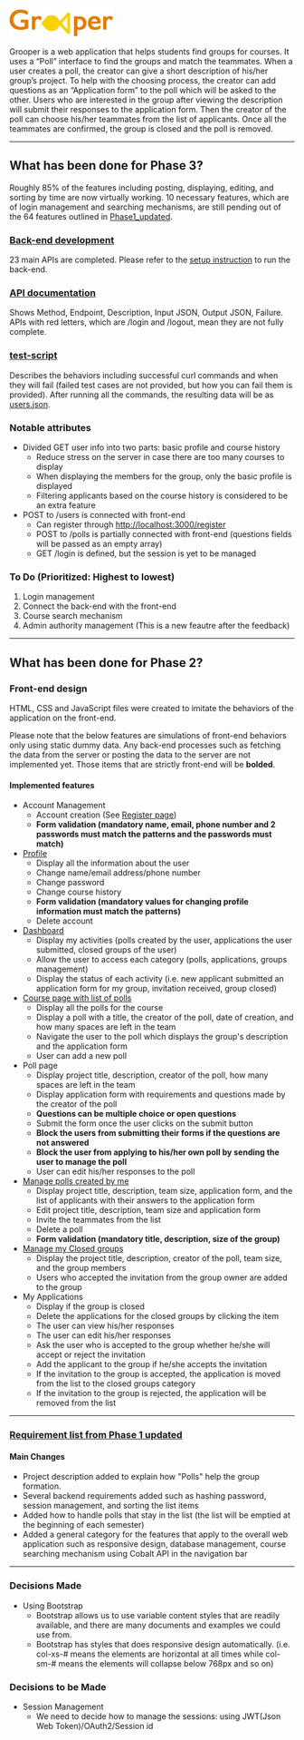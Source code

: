 ![logo](assets/images/logo.png)

Grooper is a web application that helps students find groups for courses. It uses a “Poll” interface to find the groups and match the teammates. When a user creates a poll, the creator can give a short description of his/her group’s project. To help with the choosing process, the creator can add questions as an “Application form” to the poll which will be asked to the other. Users who are interested in the group after viewing the description will submit their responses to the application form. Then the creator of the poll can choose his/her teammates from the list of applicants. Once all the teammates are confirmed, the group is closed and the poll is removed.

---

## What has been done for Phase 3?
Roughly 85% of the features including posting, displaying, editing, and sorting by time are now virtually working. 10 necessary features, which are of login management and searching mechanisms, are still pending out of the 64 features outlined in [Phase1_updated](resources/Phase1_updated.pdf).

### [Back-end development](index.js)
23 main APIs are completed. Please refer to the [setup instruction](install.md) to run the back-end.

### [API documentation](resources/Grooper_API.pdf)
Shows Method, Endpoint, Description, Input JSON, Output JSON, Failure. APIs with red letters, which are /login and /logout, mean they are not fully complete.

### [test-script](test_script.sh)
Describes the behaviors including successful curl commands and when they will fail (failed test cases are not provided, but how you can fail them is provided). After running all the commands, the resulting data will be as [users.json](model/users.json).

### Notable attributes
 * Divided GET user info into two parts: basic profile and course history
   * Reduce stress on the server in case there are too many courses to display
   * When displaying the members for the group, only the basic profile is displayed
   * Filtering applicants based on the course history is considered to be an extra feature
 * POST to /users is connected with front-end
   * Can register through [http://localhost:3000/register](http://localhost:3000/register)
   * POST to /polls is partially connected with front-end (questions fields will be passed as an empty array)
   * GET /login is defined, but the session is yet to be managed
 
### To Do (Prioritized: Highest to lowest)
 1. Login management
 2. Connect the back-end with the front-end
 3. Course search mechanism
 4. Admin authority management (This is a new feautre after the feedback)

---
## What has been done for Phase 2?

### Front-end design
HTML, CSS and JavaScript files were created to imitate the behaviors of the application on the front-end.

Please note that the below features are simulations of front-end behaviors only using static dummy data. Any back-end processes such as fetching the data from the server or posting the data to the server are not implemented yet. Those items that are strictly front-end will be __bolded__.
#### Implemented features
* Account Management
  * Account creation (See [Register page](register.html))
  * __Form validation (mandatory name, email, phone number and 2 passwords must match the patterns and the passwords must match)__
* [Profile](profile.html)
  * Display all the information about the user
  * Change name/email address/phone number
  * Change password
  * Change course history
  * __Form validation (mandatory values for changing profile information must match the patterns)__
  * Delete account
* [Dashboard](dashboard.html)
  * Display my activities (polls created by the user, applications the user submitted, closed groups of the user)
  * Allow the user to access each category (polls, applications, groups management)
  * Display the status of each activity (i.e. new applicant submitted an application form for my group, invitation received, group closed)
* [Course page with list of polls](coursepage.html)
  * Display all the polls for the course
  * Display a poll with a title, the creator of the poll, date of creation, and how many spaces are left in the team
  * Navigate the user to the poll which displays the group's description and the application form
  * User can add a new poll
* Poll page
  * Display project title, description, creator of the poll, how many spaces are left in the team
  * Display application form with requirements and questions made by the creator of the poll
  * __Questions can be multiple choice or open questions__
  * Submit the form once the user clicks on the submit button
  * __Block the users from submitting their forms if the questions are not answered__
  * __Block the user from applying to his/her own poll by sending the user to manage the poll__
  * User can edit his/her responses to the poll
* [Manage polls created by me](managepoll.html)
  * Display project title, description, team size, application form, and the list of applicants with their answers to the application form
  * Edit project title, description, team size and application form
  * Invite the teammates from the list
  * Delete a poll
  * __Form validation (mandatory title, description, size of the group)__
* [Manage my Closed groups](mygroups.html)
  * Display the project title, description, creator of the poll, team size, and the group members
  * Users who accepted the invitation from the group owner are added to the group
* My Applications
  * Display if the group is closed
  * Delete the applications for the closed groups by clicking the item
  * The user can view his/her responses
  * The user can edit his/her responses
  * Ask the user who is accepted to the group whether he/she will accept or reject the invitation
  * Add the applicant to the group if he/she accepts the invitation
  *	If the invitation to the group is accepted, the application is moved from the list to the closed groups category
  * If the invitation to the group is rejected, the application will be removed from the list
  
---
### [Requirement list from Phase 1 updated](resources/Phase1_updated.pdf)
#### Main Changes
* Project description added to explain how "Polls" help the group formation.
* Several backend requirements added such as hashing password, session management, and sorting the list items
* Added how to handle polls that stay in the list (the list will be emptied at the beginning of each semester)
* Added a general category for the features that apply to the overall web application such as responsive design, database management, course searching mechanism using Cobalt API in the navigation bar

---
### Decisions Made
* Using Bootstrap
  * Bootstrap allows us to use variable content styles that are readily available, and there are many documents and examples we could use from.
  * Bootstrap has styles that does responsive design automatically. (i.e. col-xs-# means the elements are horizontal at all times while col-sm-# means the elements will collapse below 768px and so on)

### Decisions to be Made
* Session Management
  * We need to decide how to manage the sessions: using JWT(Json Web Token)/OAuth2/Session id
